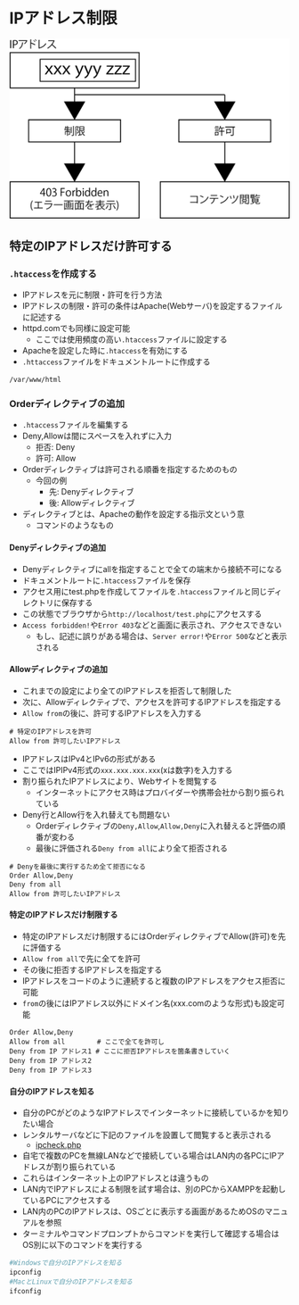 # IPアドレス制限

![image/auth_01.png](image/auth_01.png)

## 特定のIPアドレスだけ許可する

### `.htaccess`を作成する

* IPアドレスを元に制限・許可を行う方法
* IPアドレスの制限・許可の条件はApache(Webサーバ)を設定するファイルに記述する
* httpd.comでも同様に設定可能
    * ここでは使用頻度の高い`.htaccess`ファイルに設定する
* Apacheを設定した時に`.htaccess`を有効にする
* `.httaccess`ファイルをドキュメントルートに作成する

```text
/var/www/html
```

### Orderディレクティブの追加

* `.htaccess`ファイルを編集する
* Deny,Allowは間にスペースを入れずに入力
    * 拒否: Deny
    * 許可: Allow
* Orderディレクティブは許可される順番を指定するためのもの
    * 今回の例
        * 先: Denyディレクティブ
        * 後: Allowディレクティブ
* ディレクティブとは、Apacheの動作を設定する指示文という意
    * コマンドのようなもの

#### Denyディレクティブの追加

* Denyディレクティブにallを指定することで全ての端末から接続不可になる
* ドキュメントルートに`.htaccess`ファイルを保存
* アクセス用にtest.phpを作成してファイルを`.htaccess`ファイルと同じディレクトリに保存する
* この状態でブラウザから`http://localhost/test.php`にアクセスする
* `Access forbidden!`や`Error 403`などと画面に表示され、アクセスできない
    * もし、記述に誤りがある場合は、`Server error!`や`Error 500`などと表示される

#### Allowディレクティブの追加

* これまでの設定により全てのIPアドレスを拒否して制限した
* 次に、Allowディレクティブで、アクセスを許可するIPアドレスを指定する
* `Allow from`の後に、許可するIPアドレスを入力する

```text
# 特定のIPアドレスを許可
Allow from 許可したいIPアドレス
```

* IPアドレスはIPv4とIPv6の形式がある
* ここではIPIPv4形式の`xxx.xxx.xxx.xxx`(xは数字)を入力する
* 割り振られたIPアドレスにより、Webサイトを閲覧する
    * インターネットにアクセス時はプロバイダーや携帯会社から割り振られている
* Deny行とAllow行を入れ替えても問題ない
    * Orderディレクティブの`Deny,Allow`,`Allow,Deny`に入れ替えると評価の順番が変わる
    * 最後に評価される`Deny from all`により全て拒否される

```text
# Denyを最後に実行するため全て拒否になる
Order Allow,Deny
Deny from all
Allow from 許可したいIPアドレス
```

#### 特定のIPアドレスだけ制限する

* 特定のIPアドレスだけ制限するにはOrderディレクティブでAllow(許可)を先に評価する
* `Allow from all`で先に全てを許可
* その後に拒否するIPアドレスを指定する
* IPアドレスをコードのように連続すると複数のIPアドレスをアクセス拒否に可能
* `from`の後にはIPアドレス以外にドメイン名(xxx.comのような形式)も設定可能

```text
Order Allow,Deny
Allow from all        # ここで全てを許可し
Deny from IP アドレス1 # ここに拒否IPアドレスを箇条書きしていく
Deny from IP アドレス2
Deny from IP アドレス3
```

#### 自分のIPアドレスを知る

* 自分のPCがどのようなIPアドレスでインターネットに接続しているかを知りたい場合
* レンタルサーバなどに下記のファイルを設置して閲覧すると表示される
    * [ipcheck.php](https://github.com/aki-creatist/exam1/blob/master/var/www/html/ip/ipcheck.php)
* 自宅で複数のPCを無線LANなどで接続している場合はLAN内の各PCにIPアドレスが割り振られている
* これらはインターネット上のIPアドレスとは違うもの
* LAN内でIPアドレスによる制限を試す場合は、別のPCからXAMPPを起動しているPCにアクセスする
* LAN内のPCのIPアドレスは、OSごとに表示する画面があるためOSのマニュアルを参照
* ターミナルやコマンドプロンプトからコマンドを実行して確認する場合はOS別に以下のコマンドを実行する

```bash
#Windowsで自分のIPアドレスを知る
ipconfig
#MacとLinuxで自分のIPアドレスを知る
ifconfig
```

